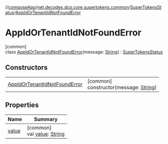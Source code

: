 //[composeApp](../../../../index.md)/[net.decodex.dcp.core.supertokens.common](../../index.md)/[SuperTokensStatus](../index.md)/[AppIdOrTenantIdNotFoundError](index.md)

# AppIdOrTenantIdNotFoundError

[common]\
class [AppIdOrTenantIdNotFoundError](index.md)(message: [String](https://kotlinlang.org/api/latest/jvm/stdlib/kotlin/-string/index.html)) : [SuperTokensStatus](../index.md)

## Constructors

| | |
|---|---|
| [AppIdOrTenantIdNotFoundError](-app-id-or-tenant-id-not-found-error.md) | [common]<br>constructor(message: [String](https://kotlinlang.org/api/latest/jvm/stdlib/kotlin/-string/index.html)) |

## Properties

| Name | Summary |
|---|---|
| [value](../value.md) | [common]<br>val [value](../value.md): [String](https://kotlinlang.org/api/latest/jvm/stdlib/kotlin/-string/index.html) |
